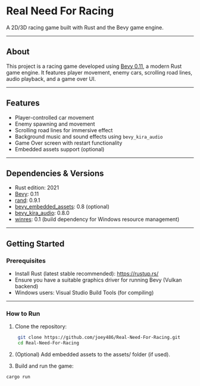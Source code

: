 # Real Need For Racing

A 2D/3D racing game built with Rust and the Bevy game engine.

---

## About

This project is a racing game developed using [Bevy 0.11](https://bevyengine.org/), a modern Rust game engine. It features player movement, enemy cars, scrolling road lines, audio playback, and a game over UI.

---

## Features

- Player-controlled car movement
- Enemy spawning and movement
- Scrolling road lines for immersive effect
- Background music and sound effects using `bevy_kira_audio`
- Game Over screen with restart functionality
- Embedded assets support (optional)

---

## Dependencies & Versions

- Rust edition: 2021
- [Bevy](https://crates.io/crates/bevy): 0.11  
- [rand](https://crates.io/crates/rand): 0.9.1  
- [bevy_embedded_assets](https://crates.io/crates/bevy_embedded_assets): 0.8 (optional)  
- [bevy_kira_audio](https://crates.io/crates/bevy_kira_audio): 0.8.0  
- [winres](https://crates.io/crates/winres): 0.1 (build dependency for Windows resource management)  

---

## Getting Started

### Prerequisites

- Install Rust (latest stable recommended): https://rustup.rs/  
- Ensure you have a suitable graphics driver for running Bevy (Vulkan backend)  
- Windows users: Visual Studio Build Tools (for compiling)  

---

### How to Run

1. Clone the repository:

   ```bash
    git clone https://github.com/joey486/Real-Need-For-Racing.git
    cd Real-Need-For-Racing
   ```
2. (Optional) Add embedded assets to the assets/ folder (if used).

3. Build and run the game:
```bash
cargo run
```